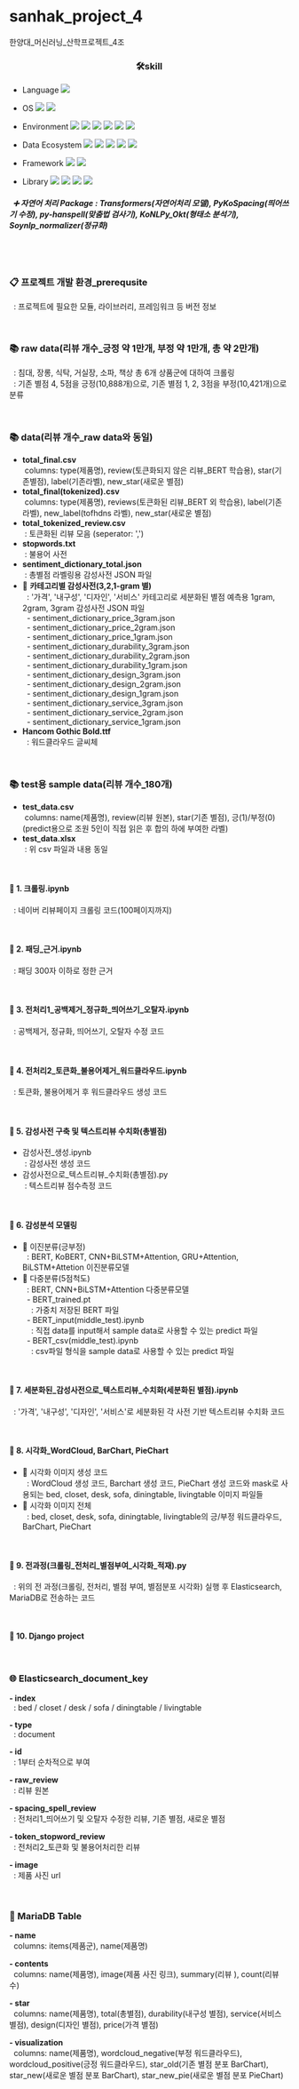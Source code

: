 # sanhak_project_4
한양대_머신러닝_산학프로젝트_4조


### <div align=center>🛠skill</div>
- Language <img src="https://img.shields.io/badge/Python-3776AB?style=plastic&logo=Python&logoColor=white"> 

- OS <img src="https://img.shields.io/badge/Linux-FCC624?style=plastic&logo=Linux&logoColor=white"> <img src="https://img.shields.io/badge/CentOS-262577?style=plastic&logo=CentOS&logoColor=white">

- Environment <img src="https://img.shields.io/badge/Google Colab-F9AB00?style=plastic&logo=Google Colab&logoColor=white"> <img src="https://img.shields.io/badge/Jupyter-F37626?style=plastic&logo=Jupyter&logoColor=white"> <img src="https://img.shields.io/badge/NVIDIA-76B900?style=plastic&logo=NVIDIA&logoColor=white"> <img src="https://img.shields.io/badge/Visual Studio Code-007ACC?style=plastic&logo=Visual Studio Code&logoColor=white"> <img src="https://img.shields.io/badge/Microsoft Azure-0078D4?style=plastic&logo=Microsoft Azure&logoColor=white"> <img src="https://img.shields.io/badge/VirtualBox-183A61?style=plastic&logo=VirtualBox&logoColor=white">

- Data Ecosystem <img src="https://img.shields.io/badge/Grafana-F46800?style=plastic&logo=Grafana&logoColor=white"> <img src="https://img.shields.io/badge/Prometheus-E6522C?style=plastic&logo=Prometheus&logoColor=white"> <img src="https://img.shields.io/badge/Elasticsearch-005571?style=plastic&logo=Elasticsearch&logoColor=white"> <img src="https://img.shields.io/badge/Logstash-005571?style=plastic&logo=Logstash&logoColor=white"> <img src="https://img.shields.io/badge/MariaDB-003545?style=plastic&logo=MariaDB&logoColor=white">

- Framework <img src="https://img.shields.io/badge/Keras-D00000?style=plastic&logo=Keras&logoColor=white"> <img src="https://img.shields.io/badge/Django-092E20?style=plastic&logo=Django&logoColor=white"> 

- Library <img src="https://img.shields.io/badge/scikit learn-F7931E?style=plastic&logo=scikit learn&logoColor=white">  <img src="https://img.shields.io/badge/Selenium-43B02A?style=plastic&logo=Selenium&logoColor=white"> <img src="https://img.shields.io/badge/NumPy-013243?style=plastic&logo=NumPy&logoColor=white"> <img src="https://img.shields.io/badge/pandas-150458?style=plastic&logo=pandas&logoColor=white"> <br/>

##### &nbsp; ➕ 자연어 처리 Package : Transformers(자연어처리 모델), PyKoSpacing(띄어쓰기 수정), py-hanspell(맞춤법 검사기), KoNLPy_Okt(형태소 분석기), Soynlp_normalizer(정규화) 
<br/>
<br/>


### 📋 프로젝트 개발 환경_prerequsite
&nbsp; : 프로젝트에 필요한 모듈, 라이브러리, 프레임워크 등 버전 정보

<br/>

### 📚 raw data(리뷰 개수_긍정 약 1만개, 부정 약 1만개, 총 약 2만개)  
&nbsp; : 침대, 장롱, 식탁, 거실장, 소파, 책상 총 6개 상품군에 대하여 크롤링 <br/>
&nbsp; : 기존 별점 4, 5점을 긍정(10,888개)으로, 기존 별점 1, 2, 3점을 부정(10,421개)으로 분류

<br/>

### 📚 data(리뷰 개수_raw data와 동일)
  - **total_final.csv** <br/>
&nbsp;columns: type(제품명), review(토큰화되지 않은 리뷰_BERT 학습용), star(기존별점), label(기존라벨), new_star(새로운 별점)
  - **total_final(tokenized).csv** <br/>
&nbsp;columns: type(제품명), reviews(토큰화된 리뷰_BERT 외 학습용), label(기존라벨), new_label(tofhdns 라벨), new_star(새로운 별점)
  - **total_tokenized_review.csv** <br/>
&nbsp;: 토큰화된 리뷰 모음 (seperator: ',')
  - **stopwords.txt** <br/>
&nbsp;: 불용어 사전
  - **sentiment_dictionary_total.json** <br/>
&nbsp;: 총별점 라벨링용 감성사전 JSON 파일
  - 📁 **카테고리별 감성사전(3,2,1-gram 별)** <br/>
&nbsp;  : '가격', '내구성', '디자인', '서비스' 카테고리로 세분화된 별점 예측용 1gram, 2gram, 3gram 감성사전 JSON 파일<br/>
&nbsp;&nbsp;- sentiment_dictionary_price_3gram.json<br/>
&nbsp;&nbsp;- sentiment_dictionary_price_2gram.json<br/>
&nbsp;&nbsp;- sentiment_dictionary_price_1gram.json<br/>
&nbsp;&nbsp;- sentiment_dictionary_durability_3gram.json<br/>
&nbsp;&nbsp;- sentiment_dictionary_durability_2gram.json<br/>
&nbsp;&nbsp;- sentiment_dictionary_durability_1gram.json<br/>
&nbsp;&nbsp;- sentiment_dictionary_design_3gram.json<br/>
&nbsp;&nbsp;- sentiment_dictionary_design_2gram.json<br/>
&nbsp;&nbsp;- sentiment_dictionary_design_1gram.json<br/>
&nbsp;&nbsp;- sentiment_dictionary_service_3gram.json<br/>
&nbsp;&nbsp;- sentiment_dictionary_service_2gram.json<br/>
&nbsp;&nbsp;- sentiment_dictionary_service_1gram.json<br/>
  - **Hancom Gothic Bold.ttf** <br/>
&nbsp;  : 워드클라우드 글씨체



<br/>

### 📚 test용 sample data(리뷰 개수_180개)
  - **test_data.csv** <br/>
&nbsp;columns: name(제품명), review(리뷰 원본), star(기존 별점), 긍(1)/부정(0)(predict용으로 조원 5인이 직접 읽은 후 합의 하에 부여한 라벨)
  - **test_data.xlsx** <br/>
&nbsp;: 위 csv 파일과 내용 동일   
   
<br/>

#### 📄 1. 크롤링.ipynb
&nbsp;   : 네이버 리뷰페이지 크롤링 코드(100페이지까지)
  
  
<br/>  

#### 📄 2. 패딩_근거.ipynb
&nbsp;   : 패딩 300자 이하로 정한 근거
  
  
<br/> 

#### 📄 3. 전처리1_공백제거_정규화_띄어쓰기_오탈자.ipynb
&nbsp;   : 공백제거, 정규화, 띄어쓰기, 오탈자 수정 코드
  
  
<br/>  

#### 📄 4. 전처리2_토큰화_불용어제거_워드클라우드.ipynb
&nbsp;   : 토큰화, 불용어제거 후 워드클라우드 생성 코드<br/>
  
  
<br/>  

#### 📁 5. 감성사전 구축 및 텍스트리뷰 수치화(총별점)
  - 감성사전_생성.ipynb<br/> 
&nbsp;: 감성사전 생성 코드 
  - 감성사전으로_텍스트리뷰_수치화(총별점).py<br/>
&nbsp;: 텍스트리뷰 점수측정 코드 

    
<br/>   

#### 📁 6. 감성분석 모델링
  - 📂 이진분류(긍부정)<br/>
&nbsp;  : BERT, KoBERT, CNN+BiLSTM+Attention, GRU+Attention, BiLSTM+Attetion 이진분류모델
  - 📂 다중분류(5점척도)<br/>
&nbsp;  : BERT, CNN+BiLSTM+Attention 다중분류모델<br/>
&nbsp;&nbsp;- BERT_trained.pt<br/> 
&nbsp;&nbsp;&nbsp;&nbsp;: 가중치 저장된 BERT 파일<br/>
&nbsp;&nbsp;- BERT_input(middle_test).ipynb<br/>
&nbsp;&nbsp;&nbsp;&nbsp;: 직접 data를 input해서 sample data로 사용할 수 있는 predict 파일<br/> 
&nbsp;&nbsp;- BERT_csv(middle_test).ipynb<br/> 
&nbsp;&nbsp;&nbsp;&nbsp;: csv파일 형식을 sample data로 사용할 수 있는 predict 파일 <br/>


<br/>

#### 📄 7. 세분화된_감성사전으로_텍스트리뷰_수치화(세분화된 별점).ipynb <br/> 
&nbsp;   : '가격', '내구성', '디자인', '서비스'로 세분화된 각 사전 기반 텍스트리뷰 수치화 코드
    

<br/>

#### 📁 8. 시각화_WordCloud, BarChart, PieChart <br/>
  - 📂 시각화 이미지 생성 코드 <br/>
&nbsp;  : WordCloud 생성 코드, Barchart 생성 코드, PieChart 생성 코드와 mask로 사용되는 bed, closet, desk, sofa, diningtable, livingtable 이미지 파일들 
  - 📂 시각화 이미지 전체 <br/>
&nbsp;  : bed, closet, desk, sofa, diningtable, livingtable의 긍/부정 워드클라우드, BarChart, PieChart


<br/>

#### 📄 9. 전과정(크롤링_전처리_별점부여_시각화_적재).py <br/>
&nbsp;  : 위의 전 과정(크롤링, 전처리, 별점 부여, 별점분포 시각화) 실행 후 Elasticsearch, MariaDB로 전송하는 코드
 
  
<br/>


#### 📁 10. Django project
  
<br/>

### 🌐 Elasticsearch_document_key
**- index**<br/>
&nbsp;  : bed / closet / desk / sofa / diningtable / livingtable
 
**- type**<br/>
&nbsp;  : document
  
**- id**<br/>
&nbsp;  : 1부터 순차적으로 부여

**- raw_review**<br/>
&nbsp;  : 리뷰 원본

**- spacing_spell_review**<br/>
&nbsp;  : 전처리1_띄어쓰기 및 오탈자 수정한 리뷰, 기존 별점, 새로운 별점
  
**- token_stopword_review**<br/>
&nbsp;  : 전처리2_토큰화 및 불용어처리한 리뷰
  
**- image**<br/>
&nbsp;  : 제품 사진 url
  
<br/>

### 🦈 MariaDB Table

**- name** <br/>
&nbsp;  columns: items(제품군), name(제품명)
   
**- contents**<br/>
&nbsp;  columns: name(제품명), image(제품 사진 링크), summary(리뷰 ), count(리뷰수)

**- star**<br/>
&nbsp;  columns: name(제품명), total(총별점), durability(내구성 별점), service(서비스 별점), design(디자인 별점),   price(가격 별점)

**- visualization**<br/>
&nbsp;  columns: name(제품명), wordcloud_negative(부정 워드클라우드), wordcloud_positive(긍정 워드클라우드), star_old(기존 별점 분포 BarChart), star_new(새로운 별점 분포 BarChart), star_new_pie(새로운 별점 분포 PieChart)

